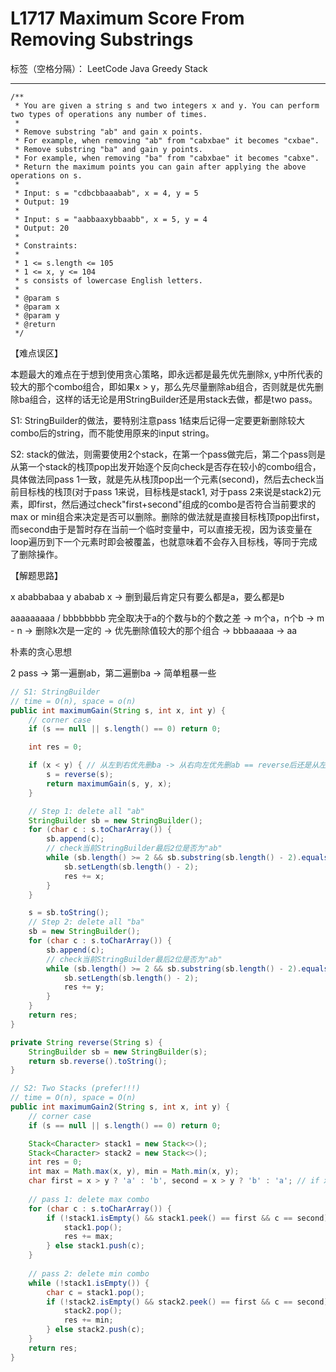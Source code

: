 # L1717 Maximum Score From Removing Substrings
标签（空格分隔）： LeetCode Java Greedy Stack

---

    /**
     * You are given a string s and two integers x and y. You can perform two types of operations any number of times.
     *
     * Remove substring "ab" and gain x points.
     * For example, when removing "ab" from "cabxbae" it becomes "cxbae".
     * Remove substring "ba" and gain y points.
     * For example, when removing "ba" from "cabxbae" it becomes "cabxe".
     * Return the maximum points you can gain after applying the above operations on s.
     *
     * Input: s = "cdbcbbaaabab", x = 4, y = 5
     * Output: 19
     *
     * Input: s = "aabbaaxybbaabb", x = 5, y = 4
     * Output: 20
     *
     * Constraints:
     *
     * 1 <= s.length <= 105
     * 1 <= x, y <= 104
     * s consists of lowercase English letters.
     *
     * @param s
     * @param x
     * @param y
     * @return
     */

【难点误区】

本题最大的难点在于想到使用贪心策略，即永远都是最先优先删除x, y中所代表的较大的那个combo组合，即如果x > y，那么先尽量删除ab组合，否则就是优先删除ba组合，这样的话无论是用StringBuilder还是用stack去做，都是two pass。

S1: StringBuilder的做法，要特别注意pass 1结束后记得一定要更新删除较大combo后的string，而不能使用原来的input string。

S2: stack的做法，则需要使用2个stack，在第一个pass做完后，第二个pass则是从第一个stack的栈顶pop出发开始逐个反向check是否存在较小的combo组合，具体做法同pass 1一致，就是先从栈顶pop出一个元素(second)，然后去check当前目标栈的栈顶(对于pass 1来说，目标栈是stack1, 对于pass 2来说是stack2)元素，即first，然后通过check"first+second"组成的combo是否符合当前要求的max or min组合来决定是否可以删除。删除的做法就是直接目标栈顶pop出first，而second由于是暂时存在当前一个临时变量中，可以直接无视，因为该变量在loop遍历到下一个元素时即会被覆盖，也就意味着不会存入目标栈，等同于完成了删除操作。

【解题思路】

x ababbabaa y ababab x -> 删到最后肯定只有要么都是a，要么都是b

aaaaaaaaa / bbbbbbbb
完全取决于a的个数与b的个数之差 -> m个a，n个b -> m - n -> 删除k次是一定的 -> 优先删除值较大的那个组合 -> bbbaaaaa -> aa

朴素的贪心思想

2 pass -> 第一遍删ab，第二遍删ba -> 简单粗暴一些

```java     
// S1: StringBuilder
// time = O(n), space = o(n)
public int maximumGain(String s, int x, int y) {
    // corner case
    if (s == null || s.length() == 0) return 0;

    int res = 0;

    if (x < y) { // 从左到右优先删ba -> 从右向左优先删ab == reverse后还是从左到右删ab,但是记得x与y互换保证x > y
        s = reverse(s);
        return maximumGain(s, y, x);
    }

    // Step 1: delete all "ab"
    StringBuilder sb = new StringBuilder();
    for (char c : s.toCharArray()) {
        sb.append(c);
        // check当前StringBuilder最后2位是否为"ab"
        while (sb.length() >= 2 && sb.substring(sb.length() - 2).equals("ab")) {
            sb.setLength(sb.length() - 2);
            res += x;
        }
    }

    s = sb.toString();
    // Step 2: delete all "ba"
    sb = new StringBuilder();
    for (char c : s.toCharArray()) {
        sb.append(c);
        // check当前StringBuilder最后2位是否为"ab"
        while (sb.length() >= 2 && sb.substring(sb.length() - 2).equals("ba")) {
            sb.setLength(sb.length() - 2);
            res += y;
        }
    }
    return res;
}

private String reverse(String s) {
    StringBuilder sb = new StringBuilder(s);
    return sb.reverse().toString();
}
```

```java
// S2: Two Stacks (prefer!!!)
// time = O(n), space = O(n)
public int maximumGain2(String s, int x, int y) {
    // corner case
    if (s == null || s.length() == 0) return 0;

    Stack<Character> stack1 = new Stack<>();
    Stack<Character> stack2 = new Stack<>();
    int res = 0;
    int max = Math.max(x, y), min = Math.min(x, y);
    char first = x > y ? 'a' : 'b', second = x > y ? 'b' : 'a'; // if x > y -> "ab"; y > x -> "ba"
	
	// pass 1: delete max combo
    for (char c : s.toCharArray()) {
        if (!stack1.isEmpty() && stack1.peek() == first && c == second) {
            stack1.pop();
            res += max;
        } else stack1.push(c);
    }
	
	// pass 2: delete min combo
    while (!stack1.isEmpty()) {
        char c = stack1.pop();
        if (!stack2.isEmpty() && stack2.peek() == first && c == second) {
            stack2.pop();
            res += min;
        } else stack2.push(c);
    }
    return res;
}
```
